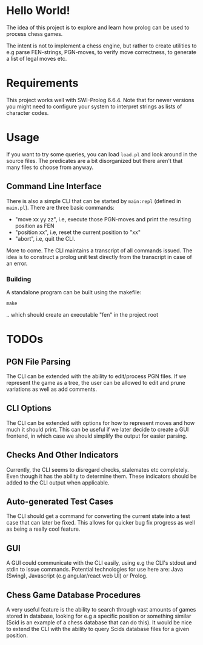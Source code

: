 
Hello World!
============

The idea of this project is to explore and learn how prolog can be used to process chess games.

The intent is not to implement a chess engine, but rather to create utilities to e.g
parse FEN-strings, PGN-moves, to verify move correctness, to generate a list of legal moves
etc.

# Requirements

This project works well with SWI-Prolog 6.6.4. Note that for newer versions you might need to configure your system to interpret strings as lists of character codes.

# Usage

If you want to try some queries, you can load `load.pl` and look around in the source files. 
The predicates are a bit disorganized but there aren't that many files to choose from anyway.

## Command Line Interface

There is also a simple CLI that can be started by `main:repl` (defined in `main.pl`).
There are three basic commands:

- "move xx yy zz", i.e, execute those PGN-moves and print the resulting position as FEN
- "position xx", i.e, reset the current position to "xx"
- "abort", i.e, quit the CLI.

More to come. The CLI maintains a transcript of all commands issued. The idea is to
construct a prolog unit test directly from the transcript in case of an error.


### Building
A standalone program can be built using the makefile:

    make
    
.. which should create an executable "fen" in the project root


# TODOs

## PGN File Parsing

The CLI can be extended with the ability to edit/process PGN files. If we represent the game as a tree,
the user can be allowed to edit and prune variations as well as add comments.

## CLI Options

The CLI can be extended with options for how to represent moves and how much it should print.
This can be useful if we later decide to create a GUI frontend, in which case we should simplify
the output for easier parsing.

## Checks And Other Indicators

Currently, the CLI seems to disregard checks, stalemates etc completely. Even though it has
the ability to determine them. These indicators should be added to the CLI output when applicable.

## Auto-generated Test Cases

The CLI should get a command for converting the current state into a test case that can later be
fixed. This allows for quicker bug fix progress as well as being a really cool feature.

## GUI

A GUI could communicate with the CLI easily, using e.g the CLI's stdout and stdin to issue commands.
Potential technologies for use here are: Java (Swing), Javascript (e.g angular/react web UI) or Prolog.

## Chess Game Database Procedures

A very useful feature is the ability to search through vast amounts of games stored in database,
 looking for e.g a specific position or something similar (Scid is an example of a chess database
 that can do this). It would be nice to extend the CLI with the ability to query Scids database
 files for a given position.
